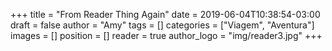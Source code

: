 +++
title = "From Reader Thing Again"
date = 2019-06-04T10:38:54-03:00
draft = false
author = "Amy"
tags = []
categories = ["Viagem", "Aventura"]
images = []
position = []
reader = true
author_logo = "img/reader3.jpg"
+++
